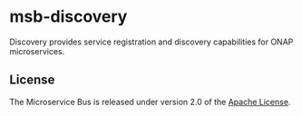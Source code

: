 msb-discovery
===============
Discovery provides service registration and discovery capabilities for ONAP microservices.

## License
The Microservice Bus is released under version 2.0 of the [Apache License].

[Apache License]: http://www.apache.org/licenses/LICENSE-2.0
